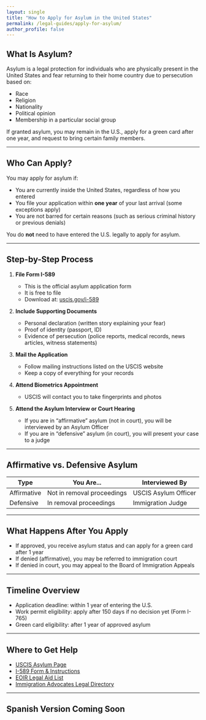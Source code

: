 ```yaml
---
layout: single
title: "How to Apply for Asylum in the United States"
permalink: /legal-guides/apply-for-asylum/
author_profile: false
---
```


## What Is Asylum?

Asylum is a legal protection for individuals who are physically present in the United States and fear returning to their home country due to persecution based on:

- Race
- Religion
- Nationality
- Political opinion
- Membership in a particular social group

If granted asylum, you may remain in the U.S., apply for a green card after one year, and request to bring certain family members.

---

## Who Can Apply?

You may apply for asylum if:

- You are currently inside the United States, regardless of how you entered
- You file your application within **one year** of your last arrival (some exceptions apply)
- You are not barred for certain reasons (such as serious criminal history or previous denials)

You do **not** need to have entered the U.S. legally to apply for asylum.

---

## Step-by-Step Process

1. **File Form I-589**  
   - This is the official asylum application form  
   - It is free to file  
   - Download at: [uscis.gov/i-589](https://www.uscis.gov/i-589)

2. **Include Supporting Documents**  
   - Personal declaration (written story explaining your fear)  
   - Proof of identity (passport, ID)  
   - Evidence of persecution (police reports, medical records, news articles, witness statements)

3. **Mail the Application**  
   - Follow mailing instructions listed on the USCIS website  
   - Keep a copy of everything for your records

4. **Attend Biometrics Appointment**  
   - USCIS will contact you to take fingerprints and photos

5. **Attend the Asylum Interview or Court Hearing**  
   - If you are in “affirmative” asylum (not in court), you will be interviewed by an Asylum Officer  
   - If you are in “defensive” asylum (in court), you will present your case to a judge

---

## Affirmative vs. Defensive Asylum

| Type | You Are... | Interviewed By |
|------|------------|----------------|
| Affirmative | Not in removal proceedings | USCIS Asylum Officer |
| Defensive | In removal proceedings | Immigration Judge |

---

## What Happens After You Apply

- If approved, you receive asylum status and can apply for a green card after 1 year
- If denied (affirmative), you may be referred to immigration court
- If denied in court, you may appeal to the Board of Immigration Appeals

---

## Timeline Overview

- Application deadline: within 1 year of entering the U.S.
- Work permit eligibility: apply after 150 days if no decision yet (Form I-765)
- Green card eligibility: after 1 year of approved asylum

---

## Where to Get Help

- [USCIS Asylum Page](https://www.uscis.gov/humanitarian/refugees-and-asylum/asylum)
- [I-589 Form & Instructions](https://www.uscis.gov/i-589)
- [EOIR Legal Aid List](https://www.justice.gov/eoir/list-pro-bono-legal-service-providers)
- [Immigration Advocates Legal Directory](https://www.immigrationadvocates.org/legaldirectory/)

---

## Spanish Version Coming Soon